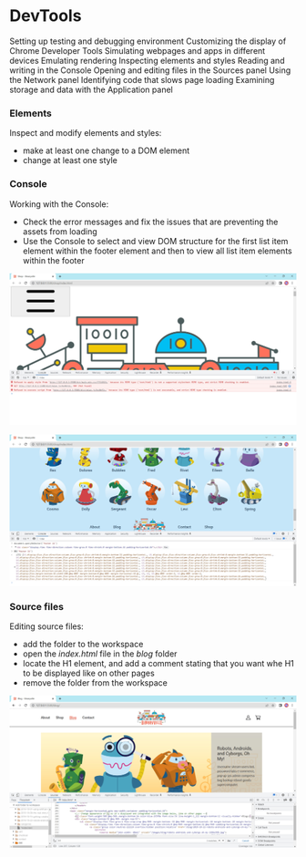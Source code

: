# DevTools

Setting up testing and debugging environment
Customizing the display of Chrome Developer Tools
Simulating webpages and apps in different devices
Emulating rendering
Inspecting elements and styles
Reading and writing in the Console
Opening and editing files in the Sources panel
Using the Network panel
Identifying code that slows page loading
Examining storage and data with the Application panel

### Elements
Inspect and modify elements and styles:
- make at least one change to a DOM element
- change at least one style

### Console
Working with the Console:  
- Check the error messages and fix the issues that are preventing the assets from loading
- Use the Console to select and view DOM structure for the first list item element within the footer element and then to view all list item elements within the footer

![Errors](/screenshots/errors.jpg "errors")

![DOM](/screenshots/DOM.jpg "DOM")

### Source files
Editing source files:
- add the folder to the workspace
- open the *index.html* file in the *blog* folder
- locate the H1 element, and add a comment stating that you want whe H1 to be displayed like on other pages
- remove the folder from the workspace

![editing](/screenshots/editing.jpg "edit")
